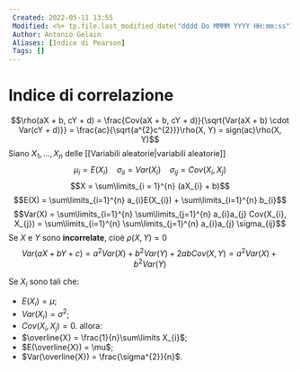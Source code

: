 ```yaml
---
 Created: 2022-05-11 13:55
 Modified: <%+ tp.file.last_modified_date("dddd Do MMMM YYYY HH:mm:ss") %>
 Author: Antonio Gelain
 Aliases: [Indice di Pearson]
 Tags: []
---
```


# Indice di correlazione
$$\rho(aX + b, cY + d) = \frac{Cov(aX + b, cY + d)}{\sqrt{Var(aX + b) \cdot Var(cY + d)}} = \frac{ac}{\sqrt{a^{2}c^{2}}}\rho(X, Y) = sign(ac)\rho(X, Y)$$
Siano $X_{1}, ..., X_{n}$ delle [[Variabili aleatorie|variabili aleatorie]]
$$\mu_{i} = E(X_{i})\ \ \ \ \sigma_{ii} = Var(X_{i})\ \ \ \ \sigma_{ij} = Cov(X_{i}, X_{j})$$
$$X = \sum\limits_{i = 1}^{n} (aX_{i} + b)$$
$$E(X) = \sum\limits_{i=1}^{n} a_{i}E(X_{i}) + \sum\limits_{i=1}^{n} b_{i}$$
$$Var(X) = \sum\limits_{i=1}^{n} \sum\limits_{j=1}^{n} a_{i}a_{j} Cov(X_{i}, X_{j}) = \sum\limits_{i=1}^{n} \sum\limits_{j=1}^{n} a_{i}a_{j} \sigma_{ij}$$
Se $X$ e $Y$ sono **incorrelate**, cioè $\rho(X, Y) = 0$
$$Var(aX + bY + c) = a^{2}Var(X) + b^{2}Var(Y) + 2abCov(X, Y) = a^{2}Var(X) + b^{2}Var(Y)$$

Se $X_{i}$ sono tali che:
- $E(X_{i}) = \mu$;
- $Var(X_{i}) = \sigma^{2}$;
- $Cov(X_{i}, X_{j}) = 0$.
allora:
- $\overline{X} = \frac{1}{n}\sum\limits X_{i}$;
- $E(\overline{X}) = \mu$;
- $Var(\overline{X}) = \frac{\sigma^{2}}{n}$.